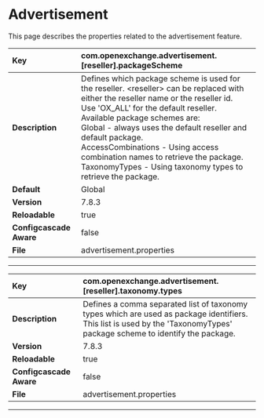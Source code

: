 # Advertisement

This page describes the properties related to the advertisement feature.


| __Key__ | com.openexchange.advertisement.&#91;reseller&#93;.packageScheme |
|:----------------|:--------|
| __Description__ | Defines which package scheme is used for the reseller. &lt;reseller&gt; can be replaced with either the reseller name or the reseller id.<br>Use 'OX_ALL' for the default reseller. Available package schemes are:<br>Global - always uses the default reseller and default package.<br>AccessCombinations - Using access combination names to retrieve the package.<br>TaxonomyTypes - Using taxonomy types to retrieve the package.<br> |
| __Default__ | Global |
| __Version__ | 7.8.3 |
| __Reloadable__ | true |
| __Configcascade Aware__ | false |
| __File__ | advertisement.properties |

---
| __Key__ | com.openexchange.advertisement.&#91;reseller&#93;.taxonomy.types |
|:----------------|:--------|
| __Description__ | Defines a comma separated list of taxonomy types which are used as package identifiers. <br>This list is used by the 'TaxonomyTypes' package scheme to identify the package.<br> |
| __Version__ | 7.8.3 |
| __Reloadable__ | true |
| __Configcascade Aware__ | false |
| __File__ | advertisement.properties |

---
